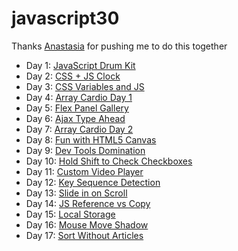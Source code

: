 # javascript30

Thanks [Anastasia](https://github.com/AnastasiaVays) for pushing me to do this together 

* Day 1: [JavaScript Drum Kit](https://www.buihdk.com/javascript30/javascript-drum-kit/index.html)
* Day 2: [CSS + JS Clock](https://www.buihdk.com/javascript30/js-and-css-clock/index.html)
* Day 3: [CSS Variables and JS](https://www.buihdk.com/javascript30/css-variables-and-js/index.html)
* Day 4: [Array Cardio Day 1](https://www.buihdk.com/javascript30/array-cardio-day-1/index.html)
* Day 5: [Flex Panel Gallery](https://www.buihdk.com/javascript30/flex-panel-gallery/index.html)
* Day 6: [Ajax Type Ahead](https://www.buihdk.com/javascript30/ajax-type-ahead/index.html)
* Day 7: [Array Cardio Day 2](https://www.buihdk.com/javascript30/array-cardio-day-2/index.html)
* Day 8: [Fun with HTML5 Canvas](https://www.buihdk.com/javascript30/fun-with-html5-canvas/index.html)
* Day 9: [Dev Tools Domination](https://www.buihdk.com/javascript30/dev-tools-domination/index.html)
* Day 10: [Hold Shift to Check Checkboxes](https://www.buihdk.com/javascript30/hold-shift-to-check-checkboxes/index.html)
* Day 11: [Custom Video Player](https://www.buihdk.com/javascript30/custom-video-player/index.html)
* Day 12: [Key Sequence Detection](https://www.buihdk.com/javascript30/key-sequence-detection/index.html)
* Day 13: [Slide in on Scroll](https://www.buihdk.com/javascript30/slide-in-on-scroll/index.html)
* Day 14: [JS Reference vs Copy](https://www.buihdk.com/javascript30/js-reference-vs-copy/index.html)
* Day 15: [Local Storage](https://www.buihdk.com/javascript30/local-storage/index.html)
* Day 16: [Mouse Move Shadow](https://www.buihdk.com/javascript30/mouse-move-shadow/index.html)
* Day 17: [Sort Without Articles](https://www.buihdk.com/javascript30/sort-without-articles/index.html)